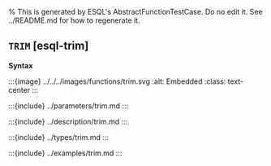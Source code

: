 % This is generated by ESQL's AbstractFunctionTestCase. Do no edit it. See ../README.md for how to regenerate it.

## `TRIM` [esql-trim]

**Syntax**

:::{image} ../../../images/functions/trim.svg
:alt: Embedded
:class: text-center
:::


:::{include} ../parameters/trim.md
:::

:::{include} ../description/trim.md
:::

:::{include} ../types/trim.md
:::

:::{include} ../examples/trim.md
:::
